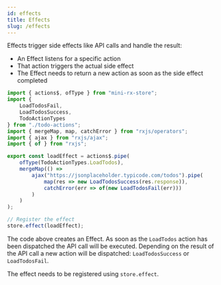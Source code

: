 ```yaml
---
id: effects
title: Effects
slug: /effects
---
```


Effects trigger side effects like API calls and handle the result:

-   An Effect listens for a specific action
-   That action triggers the actual side effect
-   The Effect needs to return a new action as soon as the side effect completed

```ts
import { actions$, ofType } from "mini-rx-store";
import {
    LoadTodosFail,
    LoadTodosSuccess,
    TodoActionTypes
} from "./todo-actions";
import { mergeMap, map, catchError } from "rxjs/operators";
import { ajax } from "rxjs/ajax";
import { of } from "rxjs";

export const loadEffect = actions$.pipe(
    ofType(TodoActionTypes.LoadTodos),
    mergeMap(() =>
        ajax("https://jsonplaceholder.typicode.com/todos").pipe(
            map(res => new LoadTodosSuccess(res.response)),
            catchError(err => of(new LoadTodosFail(err)))
        )
    )
);

// Register the effect
store.effect(loadEffect);
```

The code above creates an Effect. As soon as the `LoadTodos` action has been dispatched the API call will be executed. Depending on the result of the API call a new action will be dispatched:
`LoadTodosSuccess` or `LoadTodosFail`.

The effect needs to be registered using `store.effect`.
